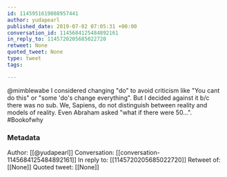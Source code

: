 ```yaml
---
id: 1145951619088957441
author: yudapearl
published_date: 2019-07-02 07:05:31 +00:00
conversation_id: 1145684125484892161
in_reply_to: 1145720205685022720
retweet: None
quoted_tweet: None
type: tweet
tags:

---
```


@mimblewabe I considered changing "do" to avoid criticism like "You cant do this" or "some 'do's change everything". But I decided against it b/c there was no sub. We, Sapiens, do not distinguish between reality and models of reality. Even Abraham asked "what if there were 50...". #Bookofwhy

### Metadata

Author: [[@yudapearl]]
Conversation: [[conversation-1145684125484892161]]
In reply to: [[1145720205685022720]]
Retweet of: [[None]]
Quoted tweet: [[None]]
